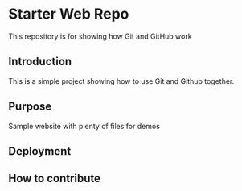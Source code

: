 # Starter Web Repo

This repository is for showing how Git and GitHub work

## Introduction

This is a simple project showing how to use Git and Github together.

## Purpose

Sample website with plenty of files for demos

## Deployment

## How to contribute